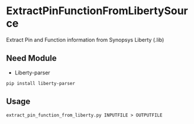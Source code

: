 # ExtractPinFunctionFromLibertySource
Extract Pin and Function information from Synopsys Liberty (.lib)

## Need Module

* Liberty-parser

```
pip install liberty-parser
```

## Usage

```
extract_pin_function_from_liberty.py INPUTFILE > OUTPUTFILE
```
